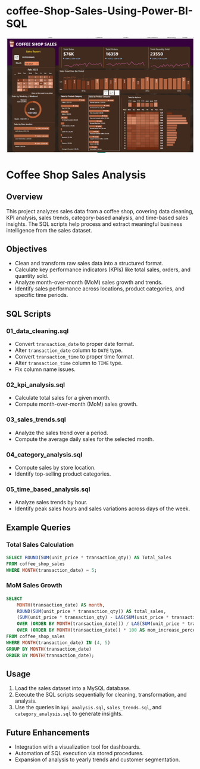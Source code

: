 # coffee-Shop-Sales-Using-Power-BI-SQL
![image alt](https://github.com/vidhateshamal2000/coffee-Shop-Sales-Using-Power-BI-SQL/blob/632558aa59eae8167a123ac70b14e42537c54055/coffee%20shop%20sales.png)

# Coffee Shop Sales Analysis

## Overview
This project analyzes sales data from a coffee shop, covering data cleaning, KPI analysis, sales trends, category-based analysis, and time-based sales insights. The SQL scripts help process and extract meaningful business intelligence from the sales dataset.

## Objectives
- Clean and transform raw sales data into a structured format.
- Calculate key performance indicators (KPIs) like total sales, orders, and quantity sold.
- Analyze month-over-month (MoM) sales growth and trends.
- Identify sales performance across locations, product categories, and specific time periods.

## SQL Scripts

### 01_data_cleaning.sql
- Convert `transaction_date` to proper date format.
- Alter `transaction_date` column to `DATE` type.
- Convert `transaction_time` to proper time format.
- Alter `transaction_time` column to `TIME` type.
- Fix column name issues.

### 02_kpi_analysis.sql
- Calculate total sales for a given month.
- Compute month-over-month (MoM) sales growth.

### 03_sales_trends.sql
- Analyze the sales trend over a period.
- Compute the average daily sales for the selected month.

### 04_category_analysis.sql
- Compute sales by store location.
- Identify top-selling product categories.

### 05_time_based_analysis.sql
- Analyze sales trends by hour.
- Identify peak sales hours and sales variations across days of the week.

## Example Queries

### Total Sales Calculation
```sql
SELECT ROUND(SUM(unit_price * transaction_qty)) AS Total_Sales 
FROM coffee_shop_sales 
WHERE MONTH(transaction_date) = 5;
```

### MoM Sales Growth
```sql
SELECT 
    MONTH(transaction_date) AS month,
    ROUND(SUM(unit_price * transaction_qty)) AS total_sales,
    (SUM(unit_price * transaction_qty) - LAG(SUM(unit_price * transaction_qty), 1)
    OVER (ORDER BY MONTH(transaction_date))) / LAG(SUM(unit_price * transaction_qty), 1) 
    OVER (ORDER BY MONTH(transaction_date)) * 100 AS mom_increase_percentage
FROM coffee_shop_sales
WHERE MONTH(transaction_date) IN (4, 5)
GROUP BY MONTH(transaction_date)
ORDER BY MONTH(transaction_date);
```

## Usage
1. Load the sales dataset into a MySQL database.
2. Execute the SQL scripts sequentially for cleaning, transformation, and analysis.
3. Use the queries in `kpi_analysis.sql`, `sales_trends.sql`, and `category_analysis.sql` to generate insights.

## Future Enhancements
- Integration with a visualization tool for dashboards.
- Automation of SQL execution via stored procedures.
- Expansion of analysis to yearly trends and customer segmentation.
